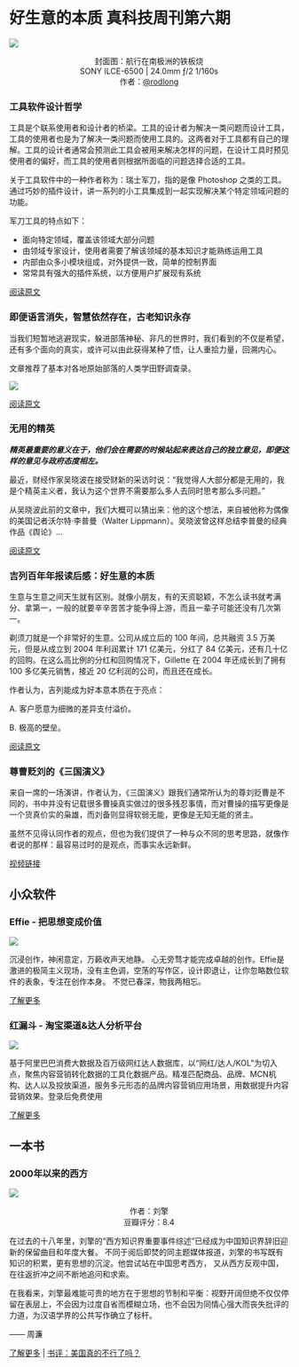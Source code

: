 # 好生意的本质 真科技周刊第六期

![](../assets/images/6/wallpaper.jpg)

<center>
封面图：航行在南极洲的铁板烧
</center>

<center>
 SONY ILCE-6500 | 24.0mm ƒ/2 1/160s
</center>

<center>
作者：<a href="https://unsplash.com/@rodlong">@rodlong</a>
</center>

### 工具软件设计哲学

工具是个联系使用者和设计者的桥梁。工具的设计者为解决一类问题而设计工具，工具的使用者也是为了解决一类问题而使用工具的。这两者对于工具都有自己的理解。工具的设计者通常会预测此工具会被用来解决怎样的问题，在设计工具时预见使用者的偏好，而工具的使用者则根据所面临的问题选择合适的工具。

关于工具软件中的一种作者称为：瑞士军刀，指的是像 Photoshop 之类的工具。通过巧妙的插件设计，讲一系列的小工具集成到一起实现解决某个特定领域问题的功能。

军刀工具的特点如下：

- 面向特定领域，覆盖该领域大部分问题
- 由领域专家设计，使用者需要了解该领域的基本知识才能熟练运用工具
- 内部由众多小模块组成，对外提供一致，简单的控制界面
- 常常具有强大的插件系统，以方便用户扩展现有系统

[阅读原文](https://blog.youxu.info/2012/02/02/software-tools-1/)

### 即便语言消失，智慧依然存在，古老知识永存

当我们短暂地逃避现实，躲进部落神秘、非凡的世界时，我们看到的不仅是希望，还有多个面向的真实，或许可以由此获得某种了悟，让人重拾力量，回溯内心。

文章推荐了基本对各地原始部落的人类学田野调查录。

![](../assets/images/6/old.png)

[阅读原文](https://www.douban.com/note/652268528/)

### 无用的精英

***精英最重要的意义在于，他们会在需要的时候站起来表达自己的独立意见，即便这样的意见与政府态度相左。***

最近，财经作家吴晓波在接受财新的采访时说：“我觉得人大部分都是无用的，我是个精英主义者，我认为这个世界不需要那么多人去同时思考那么多问题。”

从吴晓波此前的文章中，我们大概可以猜出来：他的这个想法，来自被他称为偶像的美国记者沃尔特·李普曼（Walter Lippmann）。吴晓波曾这样总结李普曼的经典作品《舆论》...

[阅读原文](https://www.getrevue.co/profile/newslab/issues/027-679959)

### 吉列百年年报读后感：好生意的本质

生意与生意之间天生就有区别。就像小朋友，有的天资聪颖，不怎么读书就考满分、拿第一，一般的就要辛辛苦苦才能争得上游，而且一辈子可能还没有几次第一。

剃须刀就是一个非常好的生意。公司从成立后的 100 年间，总共融资 3.5 万美元，但是从成立到 2004 年利润累计 171 亿美元，分红了 84 亿美元，还有几十亿的回购。在这么高比例的分红和回购情况下，Gillette 在 2004 年还成长到了拥有 100 多亿美元销售，接近 20 亿利润的公司，而且还在成长。

作者认为，吉列能成为好本意本质在于亮点：

A. 客户愿意为细微的差异支付溢价。

B. 极高的壁垒。

[阅读原文](https://mp.weixin.qq.com/s/zEnhyhXgDnd2DISDgJrIng)

### 尊曹贬刘的《三国演义》

来自一席的一场演讲，作者认为，《三国演义》跟我们通常所认为的尊刘贬曹是不同的，书中并没有记载很多曹操真实做过的很多残忍事情，而对曹操的描写更像是一个货真价实的枭雄，而刘备则显得软弱无能，更像是无知无能的贤主。

虽然不见得认同作者的观点，但也为我们提供了一种与众不同的思考思路，就像作者说的那样：最容易过时的是观点，而事实永远新鲜。

[视频链接](https://www.youtube.com/watch?v=FVm4PrbhDac)

## 小众软件

### Effie - 把思想变成价值

![](../assets/images/6/software.png)

沉浸创作，神闲意定，万籁收声天地静。 心无旁骛才能完成卓越的创作。Effie是激进的极简主义现场，没有主色调，空荡的写作区，设计即退让，让你忽略数位软件的表象，专注在创作本身。 不觉已春深，物我两相忘。

[了解更多](https://www.effie.co/)

### 红漏斗 - 淘宝渠道&达人分析平台

![](../assets/images/6/cbndata.png)

基于阿里巴巴消费大数据及百万级网红达人数据库，以“网红/达人/KOL”为切入点，聚焦内容营销转化数据的工具化数据产品。精准匹配商品、品牌、MCN机构、达人以及投放渠道，服务多元形态的品牌内容营销应用场景，用数据提升内容营销效果。登录后免费使用

[了解更多](https://www.cbndata.com/daren/dashboard)

## 一本书

### 2000年以来的西方

![](../assets/images/6/2000.jpeg)

<center>
作者：刘擎 <br/>
豆瓣评分：8.4
</center>

在过去的十八年里，刘擎的“西方知识界重要事件综述”已经成为中国知识界辞旧迎新的保留曲目和年度大餐。 不同于阅后即焚的同主题媒体报道，刘擎的书写既有知识的积累，更有思想的沉淀。他尝试站在中国思考西方， 又从西方反观中国，在往返折冲之间不断地追问和求索。

在我看来，刘擎最难能可贵的地方在于思想的节制和平衡：视野开阔但绝不仅仅停留在表层上，不会因为过度自省而模糊立场，也不会因为同情心强大而丧失批评的力道，为汉语学界的公共写作确立了标杆。

—— 周濂

[了解更多](https://book.douban.com/subject/35373328/) | [书评：美国真的不行了吗？](https://book.douban.com/review/13497803/)

